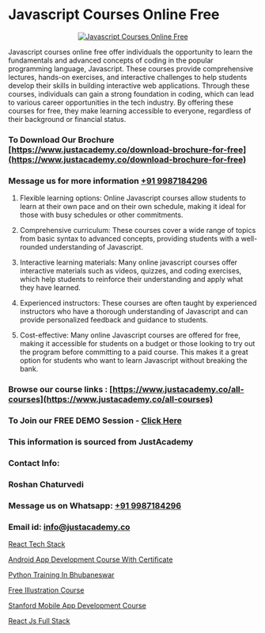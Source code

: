 # Javascript Courses Online Free

<p align="center">
  <a href="https://justacademy.co/course-detail/javascript-training">
    <img src="https://justacademy.co/storage2/course_image/1676636853_course_image.webp" alt="Javascript Courses Online Free">
  </a>
</p>


Javascript courses online free offer individuals the opportunity to learn the fundamentals and advanced concepts of coding in the popular programming language, Javascript. These courses provide comprehensive lectures, hands-on exercises, and interactive challenges to help students develop their skills in building interactive web applications. Through these courses, individuals can gain a strong foundation in coding, which can lead to various career opportunities in the tech industry. By offering these courses for free, they make learning accessible to everyone, regardless of their background or financial status. 
### To Download Our Brochure [https://www.justacademy.co/download-brochure-for-free](https://www.justacademy.co/download-brochure-for-free)
### Message us for more information [+91 9987184296](https://api.whatsapp.com/send?phone=919987184296)
1) Flexible learning options: Online Javascript courses allow students to learn at their own pace and on their own schedule, making it ideal for those with busy schedules or other commitments.

2) Comprehensive curriculum: These courses cover a wide range of topics from basic syntax to advanced concepts, providing students with a well-rounded understanding of Javascript.

3) Interactive learning materials: Many online javascript courses offer interactive materials such as videos, quizzes, and coding exercises, which help students to reinforce their understanding and apply what they have learned.

4) Experienced instructors: These courses are often taught by experienced instructors who have a thorough understanding of Javascript and can provide personalized feedback and guidance to students.

5) Cost-effective: Many online Javascript courses are offered for free, making it accessible for students on a budget or those looking to try out the program before committing to a paid course. This makes it a great option for students who want to learn Javascript without breaking the bank.

### Browse our course links : [https://www.justacademy.co/all-courses](https://www.justacademy.co/all-courses) 
### To Join our FREE DEMO Session - [Click Here](https://www.justacademy.co/register-for-course-demo)


### This information is sourced from JustAcademy
### Contact Info:
### Roshan Chaturvedi
### Message us on Whatsapp: [+91 9987184296](https://api.whatsapp.com/send?phone=919987184296)
### Email id: [info@justacademy.co](mailto:info@justacademy.co)
                
[React Tech Stack](https://www.linkedin.com/pulse/react-tech-stack-justacademy-pune-dsqsc?trackingId=WlB3%2FG55STZWDoIIE6Uo5Q%3D%3D&lipi=urn%3Ali%3Apage%3Ad_flagship3_company_admin%3BXS20KxDuR2OiZGdryJTcxQ%3D%3D)

[Android App Development Course With Certificate](https://www.linkedin.com/pulse/android-app-development-course-certificate-justacademy-owflf/)

[Python Training In Bhubaneswar](https://medium.com/@AkashSingh2052/python-training-in-bhubaneswar-f753639685a9)

[Free Illustration Course](https://medium.com/@ranemanish460/free-illustration-course-4f19297573f6)

[Stanford Mobile App Development Course](https://justacademyin.github.io/Articles/Stanford-Mobile-App-Development-Course)

[React Js Full Stack](https://justacademyin.github.io/justacademy/react-js-full-stack)

